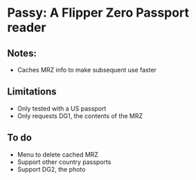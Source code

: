 # Passy: A Flipper Zero Passport reader

## Notes:
 - Caches MRZ info to make subsequent use faster

## Limitations
 - Only tested with a US passport
 - Only requests DG1, the contents of the MRZ

## To do
 - Menu to delete cached MRZ
 - Support other country passports
 - Support DG2, the photo
